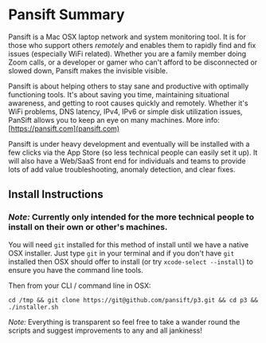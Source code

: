 # Pansift Summary 

Pansift is a Mac OSX laptop network and system monitoring tool. It is for those who support others *remotely* and enables them to rapidly find and fix issues (especially WiFi related). Whether you are a family member doing Zoom calls, or a developer or gamer who can't afford to be disconnected or slowed down, Pansift makes the invisible visible.

Pansift is about helping others to stay sane and productive with optimally functioning tools. It's about saving you time, maintaining situational awareness, and getting to root causes quickly and remotely. Whether it's WiFi problems, DNS latency, IPv4, IPv6 or simple disk utilization issues, PanSift allows you to keep an eye on many machines. More info: [https://pansift.com](pansift.com) 
 
Pansift is under heavy development and eventually will be installed with a few clicks via the App Store (so less technical people can easily set it up). It will also have a Web/SaaS front end for individuals and teams to provide lots of add value troubleshooting, anomaly detection, and clear fixes.


## Install Instructions

### *Note:* Currently only intended for the more technical people to install on their own or other's machines.

You will need `git` installed for this method of install until we have a native OSX installer. Just type `git` in your terminal and if you don't have `git` installed then OSX should offer to install (or try `xcode-select --install`) to ensure you have the command line tools.

Then from your CLI / command line in OSX:

`cd /tmp && git clone https://git@github.com/pansift/p3.git && cd p3 && ./installer.sh`

*Note:* Everything is transparent so feel free to take a wander round the scripts and suggest improvements to any and all jankiness!
